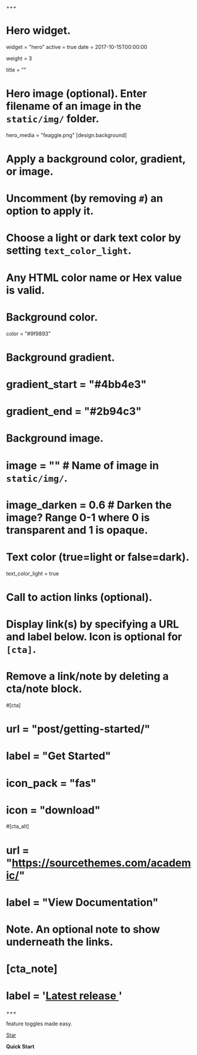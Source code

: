 +++
# Hero widget.
widget = "hero"
active = true
date = 2017-10-15T00:00:00

weight = 3

title = ""

# Hero image (optional). Enter filename of an image in the `static/img/` folder.
hero_media =  "feaggle.png"
[design.background]
  # Apply a background color, gradient, or image.
  #   Uncomment (by removing `#`) an option to apply it.
  #   Choose a light or dark text color by setting `text_color_light`.
  #   Any HTML color name or Hex value is valid.

  # Background color.
  color = "#9f9893"
  
  # Background gradient.
  # gradient_start = "#4bb4e3"
  # gradient_end = "#2b94c3"
  
  # Background image.
  # image = ""  # Name of image in `static/img/`.
  # image_darken = 0.6  # Darken the image? Range 0-1 where 0 is transparent and 1 is opaque.

  # Text color (true=light or false=dark).
  text_color_light = true

# Call to action links (optional).
#   Display link(s) by specifying a URL and label below. Icon is optional for `[cta]`.
#   Remove a link/note by deleting a cta/note block.
#[cta]
#  url = "post/getting-started/"
#  label = "Get Started"
#  icon_pack = "fas"
#  icon = "download"
  
#[cta_alt]
#  url = "https://sourcethemes.com/academic/"
#  label = "View Documentation"

# Note. An optional note to show underneath the links.
# [cta_note]
#  label = '<a id="academic-release" href="https://sourcethemes.com/academic/updates" data-repo="gcushen/hugo-academic">Latest release <!-- V --></a>'
+++

feature toggles made easy.

<a class="github-button" href="https://github.com/feaggle/feaggle" data-icon="octicon-star" data-size="large" data-show-count="true" aria-label="Star this on GitHub">Star</a>

<a href="./tutorial/getting-started/" class="btn btn-outline-dark btn-lg" style="text-decoration: none">
  <b class="fas fa-book"></b><b> Quick Start</b>
</a>
<script async defer src="https://buttons.github.io/buttons.js"></script>

